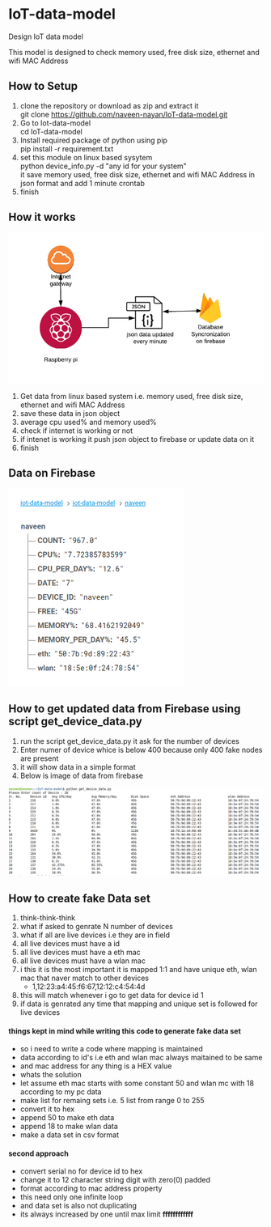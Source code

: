 # IoT-data-model
Design IoT data model

This model is designed to check memory used, free disk size, ethernet and wifi MAC Address

## How to Setup

1. clone the repository or download as zip and extract it  
   git clone https://github.com/naveen-nayan/IoT-data-model.git  
2. Go to Iot-data-model  
   cd IoT-data-model  
3. Install required package of python using pip  
   pip install -r requirement.txt  
4. set this module on linux based sysytem  
   python device_info.py -d "any id for your system"   
   it save memory used, free disk size, ethernet and wifi MAC Address in json format and add 1 minute crontab   
5. finish  

## How it works
![Working model of IoT-data-model](https://github.com/naveen-nayan/IoT-data-model/blob/master/IoT-data-model.png)

1. Get data from linux based system i.e. memory used, free disk size, ethernet and wifi MAC Address
2. save these data in json object
3. average cpu used% and memory used%
4. check if internet is working or not  
5. if intenet is working it push json object to firebase or update data on it
6. finish

## Data on Firebase
   ![Data-on-fiebase](https://github.com/naveen-nayan/IoT-data-model/blob/master/firbase-data.png)
   
## How to get updated data from Firebase using script get_device_data.py

1. run the script get_device_data.py it ask for the number of devices
2. Enter numer of device whice is below 400 because only 400 fake nodes are present
3. it will show data in a simple format
4. Below is image of data from firebase

![Data-from-fiebase](https://github.com/naveen-nayan/IoT-data-model/blob/master/data-from-firebase.png)

## How to create fake Data set
1. think-think-think   
2. what if asked to genrate N number of devices  
3. what if all are live devices i.e they are in field  
4. all live devices must have a id  
5. all live devices must have a eth mac  
6. all live devices must have a wlan mac  
7. i this it is the most important it is mapped 1:1 and have unique eth, wlan mac that naver match to other devices 
   - 1,12:23:a4:45:f6:67,12:12:c4:54:4d  
8. this will match whenever i go to get data for device id 1  
8. if data is genrated any time that mapping and unique set is followed for live devices  

#### things kept in mind while writing this code to generate fake data set  
- so i need to write a code where mapping is maintained   
- data according to id's i.e eth and wlan mac always maitained to be same  
- and mac address for any thing is a HEX value   
- whats the solution  
- let assume eth mac starts with some constant 50 and wlan mc with 18 according to my pc data  
- make list for remaing sets i.e. 5 list from range 0 to 255  
- convert it to hex  
- append 50 to make eth data  
- append 18 to make wlan data  
- make a data set in csv format  

#### second approach   
- convert serial no for device id to hex    
- change it to 12 character string digit with zero(0) padded  
- format according to mac address property  
- this need only one infinite loop  
- and data set is also not duplicating  
- its always increased by one until max limit **ffffffffffff**  


